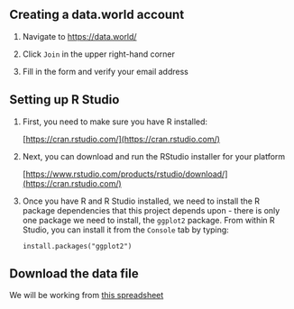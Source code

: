 <h2 id="setup-dw">Creating a data.world account</h2>

1.  Navigate to https://data.world/

1.  Click `Join` in the upper right-hand corner

1.  Fill in the form and verify your email address

<h2 id="setup-r">Setting up R Studio</h2>

1.  First, you need to make sure you have R installed:

    [https://cran.rstudio.com/](https://cran.rstudio.com/)

1.  Next, you can download and run the RStudio installer for your platform
    
    [https://www.rstudio.com/products/rstudio/download/](https://cran.rstudio.com/)
   
1.  Once you have R and R Studio installed, we need to install the R package dependencies that this project depends upon - there is only one package we need to install, the `ggplot2` package.  From within R Studio, you can install it from the `Console` tab by typing:

    ```
    install.packages("ggplot2")
    ```

<h2 id="download-data">Download the data file</h2>

We will be working from <a href="https://github.com/bryonjacob/SmartData2017/raw/master/docs/CatanSettlementBuilders-2016-H2.xlsx">this spreadsheet</a>
